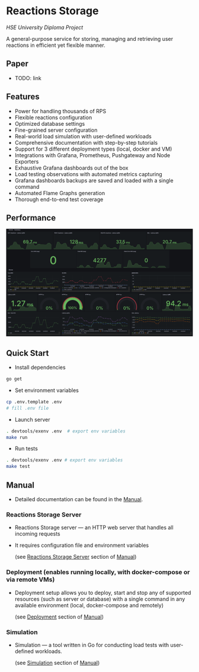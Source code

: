 # Reactions Storage

_HSE University Diploma Project_

<!-- <div align="center"> -->
A general-purpose service for storing, managing and retrieving user reactions in efficient yet flexible manner.
<!-- </div> -->

## Paper

* TODO: link

## Features

* Power for handling thousands of RPS
* Flexible reactions configuration
* Optimized database settings
* Fine-grained server configuration
* Real-world load simulation with user-defined workloads
* Comprehensive documentation with step-by-step tutorials
* Support for 3 different deployment types (local, docker and VM)
* Integrations with Grafana, Prometheus, Pushgateway and Node Exporters
* Exhaustive Grafana dashboards out of the box
* Load testing observations with automated metrics capturing
* Grafana dashboards backups are saved and loaded with a single command
* Automated Flame Graphs generation
* Thorough end-to-end test coverage

## Performance

<img src="docs/manual/assets/performance.png" alt="performance">

## Quick Start

* Install dependencies

```bash
go get
```

* Set environment variables

```bash
cp .env.template .env
# fill .env file
```

* Launch server

```bash
. devtools/exenv .env  # export env variables
make run
```

* Run tests

```bash
. devtools/exenv .env # export env variables
make test
```

## Manual

* Detailed documentation can be found in the [Manual](docs/manual/README.md).

### Reactions Storage Server

* Reactions Storage server — an HTTP web server that handles all incoming requests

* It requires configuration file and environment variables

  (see [Reactions Storage Server](docs/manual/sections/reactions_storage.md) section of [Manual](docs/manual/README.md))

### Deployment (enables running locally, with docker-compose or via remote VMs)

* Deployment setup allows you to deploy, start and stop any of supported resources (such as server or database) with a single command in any available environment (local, docker-compose and remotely)

  (see [Deployment](docs/manual/sections/deployment.md) section of [Manual](docs/manual/README.md))

### Simulation

* Simulation — a tool written in Go for conducting load tests with user-defined workloads.

  (see [Simulation](docs/manual/sections/simulation.md) section of [Manual](docs/manual/README.md))
